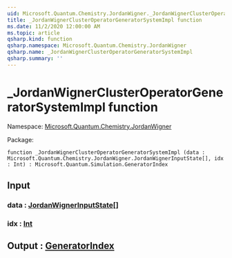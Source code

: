 ```yaml
---
uid: Microsoft.Quantum.Chemistry.JordanWigner._JordanWignerClusterOperatorGeneratorSystemImpl
title: _JordanWignerClusterOperatorGeneratorSystemImpl function
ms.date: 11/2/2020 12:00:00 AM
ms.topic: article
qsharp.kind: function
qsharp.namespace: Microsoft.Quantum.Chemistry.JordanWigner
qsharp.name: _JordanWignerClusterOperatorGeneratorSystemImpl
qsharp.summary: ''
---
```


# _JordanWignerClusterOperatorGeneratorSystemImpl function

Namespace: [Microsoft.Quantum.Chemistry.JordanWigner](xref:Microsoft.Quantum.Chemistry.JordanWigner)

Package: [](https://nuget.org/packages/)




```qsharp
function _JordanWignerClusterOperatorGeneratorSystemImpl (data : Microsoft.Quantum.Chemistry.JordanWigner.JordanWignerInputState[], idx : Int) : Microsoft.Quantum.Simulation.GeneratorIndex
```


## Input

### data : [JordanWignerInputState](xref:Microsoft.Quantum.Chemistry.JordanWigner.JordanWignerInputState)[]




### idx : [Int](xref:microsoft.quantum.lang-ref.int)





## Output : [GeneratorIndex](xref:Microsoft.Quantum.Simulation.GeneratorIndex)

